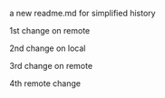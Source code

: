 a new readme.md for simplified history

1st change on remote

2nd change on local

3rd change on remote

4th remote change
